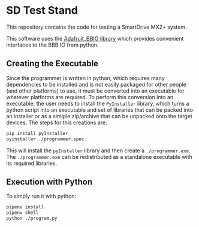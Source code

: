 # SD Test Stand

This repository contains the code for testing a SmartDrive MX2+ system.

This software uses the [Adafruit_BBIO
library](https://github.com/adafruit/adafruit-beaglebone-io-python)
which provides convenient interfaces to the BBB IO from python.

## Creating the Executable

Since the programmer is written in python, which requires many
dependencies to be installed and is not easily packaged for other
people (and other platforms) to use, it must be converted into an
executable for whatever platforms are required. To perform this
conversion into an executable, the user needs to install the
`PyInstaller` library, which turns a python script into an executable
and set of libraries that can be packed into an installer or as a
simiple zip/archive that can be unpacked onto the target devices. The
steps for this creations are:

```bash
pip install pyInstaller
pyinstaller ./programmer.spec
```

This will install the `pyInstaller` library and then create a
`./programmer.exe`. The `./programmer.exe` can be redistributed
as a standalone executable with its required libraries.

## Execution with Python

To simply run it with python:

```bash
pipenv install
pipenv shell
python ./program.py
```
